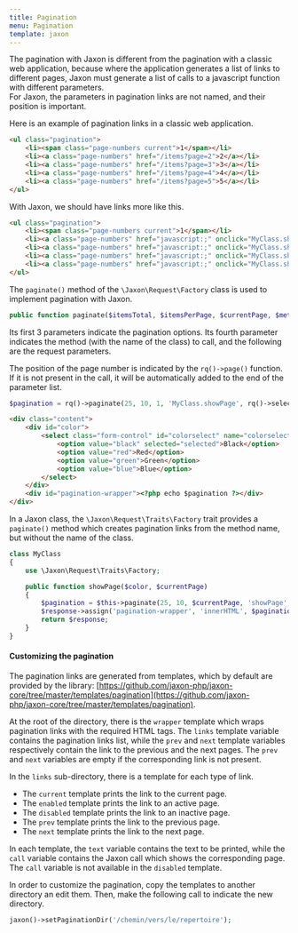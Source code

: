 ```yaml
---
title: Pagination
menu: Pagination
template: jaxon
---
```


The pagination with Jaxon is different from the pagination with a classic web application, because where the application generates a list of links to different pages, Jaxon must generate a list of calls to a javascript function with different parameters.  
For Jaxon, the parameters in pagination links are not named, and their position is important.

Here is an example of pagination links in a classic web application.
```html
<ul class="pagination">
    <li><span class="page-numbers current">1</span></li>
    <li><a class="page-numbers" href="/items?page=2">2</a></li>
    <li><a class="page-numbers" href="/items?page=3">3</a></li>
    <li><a class="page-numbers" href="/items?page=4">4</a></li>
    <li><a class="page-numbers" href="/items?page=5">5</a></li>
</ul>               
```

With Jaxon, we should have links more like this.
```html
<ul class="pagination">
    <li><span class="page-numbers current">1</span></li>
    <li><a class="page-numbers" href="javascript:;" onclick="MyClass.showPage(2)">2</a></li>
    <li><a class="page-numbers" href="javascript:;" onclick="MyClass.showPage(3)">3</a></li>
    <li><a class="page-numbers" href="javascript:;" onclick="MyClass.showPage(4)">4</a></li>
    <li><a class="page-numbers" href="javascript:;" onclick="MyClass.showPage(5)">5</a></li>
</ul>                 
```

The `paginate()` method of the `\Jaxon\Request\Factory` class is used to implement pagination with Jaxon.
```php
public function paginate($itemsTotal, $itemsPerPage, $currentPage, $method, ...)
```

Its first 3 parameters indicate the pagination options.
Its fourth parameter indicates the method (with the name of the class) to call, and the following are the request parameters.

The position of the page number is indicated by the `rq()->page()` function. If it is not present in the call, it will be automatically added to the end of the parameter list.

```php
$pagination = rq()->paginate(25, 10, 1, 'MyClass.showPage', rq()->select('colorselect'), rq()->page());
```

```html
<div class="content">
    <div id="color">
        <select class="form-control" id="colorselect" name="colorselect">
            <option value="black" selected="selected">Black</option>
            <option value="red">Red</option>
            <option value="green">Green</option>
            <option value="blue">Blue</option>
        </select>
    </div>
    <div id="pagination-wrapper"><?php echo $pagination ?></div>
</div>
```

In a Jaxon class, the `\Jaxon\Request\Traits\Factory` trait provides a `paginate()` method which creates pagination links from the method name, but without the name of the class.

```php
class MyClass
{
    use \Jaxon\Request\Traits\Factory;

    public function showPage($color, $currentPage)
    {
        $pagination = $this->paginate(25, 10, $currentPage, 'showPage', rq()->select('colorselect'), rq()->page());
        $response->assign('pagination-wrapper', 'innerHTML', $pagination);
        return $response;
    }
}
```

#### Customizing the pagination

The pagination links are generated from templates, which by default are provided by the library: [https://github.com/jaxon-php/jaxon-core/tree/master/templates/pagination](https://github.com/jaxon-php/jaxon-core/tree/master/templates/pagination).

At the root of the directory, there is the `wrapper` template which wraps pagination links with the required HTML tags.
The `links` template variable contains the pagination links list, while the `prev` and `next` template variables respectively contain the link to the previous and the next pages.
The `prev` and `next` variables are empty if the corresponding link is not present.

In the `links` sub-directory, there is a template for each type of link.

- The `current` template prints the link to the current page.
- The `enabled` template prints the link to an active page.
- The `disabled` template prints the link to an inactive page.
- The `prev` template prints the link to the previous page.
- The `next` template prints the link to the next page.

In each template, the `text` variable contains the text to be printed, while the `call` variable contains the Jaxon call which shows the corresponding page.
The `call` variable is not available in the `disabled` template.

In order to customize the pagination, copy the templates to another directory an edit them.
Then, make the following call to indicate the new directory.

```php
jaxon()->setPaginationDir('/chemin/vers/le/repertoire');
```
